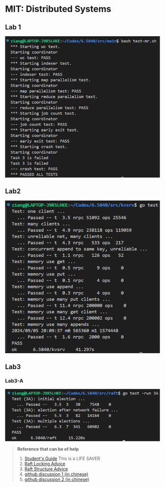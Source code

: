 # MIT: Distributed Systems

## Lab 1

![](pics/Lab1Passed.png)

## Lab2

![](pics/Lab2Passed.png)

## Lab3

### Lab3-A

![](pics/Lab3APassed.png)

> **Reference that can be of help**
> 
> 1. [Student's Guide](https://thesquareplanet.com/blog/students-guide-to-raft/) This is a LIFE SAVER
> 2. [Raft Locking Advice](https://pdos.csail.mit.edu/6.824/labs/raft-locking.txt)
> 3. [Raft Structure Advice](https://pdos.csail.mit.edu/6.824/labs/raft-structure.txt)
> 4. [github discussion 1 (in chinese)](https://github.com/springfieldking/mit-6.824-golabs-2018/issues/1)
> 5. [github discussion 2 (in chinese)](https://github.com/springfieldking/mit-6.824-golabs-2018/issues/3)

